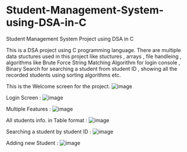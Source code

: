 # Student-Management-System-using-DSA-in-C
Student Management System Project using DSA in C

This is a DSA project using C programming language. There are multiple data stuctures used in this project like stuctures , arrays , file handleing , algorithms like Brute Force String Matching Algorithm for login console , Binary Search for searching a student from student ID , showing all the recorded students using sorting algorithms etc.

This is the Welcome screen for the project.
![image](https://github.com/Arun12311/Student-Management-System-using-DSA-in-C/assets/108878412/5e748963-3d2e-421e-96fd-0a7ce77b5387)

Login Screen :
![image](https://github.com/Arun12311/Student-Management-System-using-DSA-in-C/assets/108878412/6e6e12aa-c36f-4f74-bb86-0ad82a6cb073)

Multiple Features :
![image](https://github.com/Arun12311/Student-Management-System-using-DSA-in-C/assets/108878412/4483e7ba-f4ab-44fc-b614-79bedace5b31)

All students info. in Table format :
![image](https://github.com/Arun12311/Student-Management-System-using-DSA-in-C/assets/108878412/d68be6dd-547b-4be3-8911-6ce626f2957a)

Searching a student by student ID :
![image](https://github.com/Arun12311/Student-Management-System-using-DSA-in-C/assets/108878412/66860a8f-7fe3-406e-85d7-7625385d470b)

Adding new Student :
![image](https://github.com/Arun12311/Student-Management-System-using-DSA-in-C/assets/108878412/0a315e45-49b2-4965-8c53-cc39c3665d7a)

